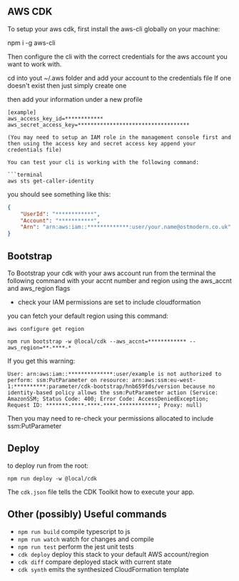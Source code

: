 ## AWS CDK

To setup your aws cdk, first install the aws-cli globally on your machine:

npm i -g aws-cli

Then configure the cli with the correct credentials for the aws account you want to work with.

cd into yout ~/.aws folder and add your account to the credentials file
If one doesn't exist then just simply create one

then add your information under a new profile

```terminal
[example]
aws_access_key_id=************
aws_secret_access_key=***********************************

(You may need to setup an IAM role in the management console first and then using the access key and secret access key append your credentials file)

You can test your cli is working with the following command: 

```terminal
aws sts get-caller-identity
```

you should see something like this: 

```json
{
    "UserId": "************",
    "Account": "***********",
    "Arn": "arn:aws:iam::*************:user/your.name@ostmodern.co.uk"
}
```
## Bootstrap

To Bootstrap your cdk with your aws account run from the terminal the following command with your accnt number and region using the aws_accnt and aws_region flags

 - check your IAM permissions are set to include cloudformation

you can fetch your default region using this command: 

```terminal
aws configure get region
```

```terminal
npm run bootstrap -w @local/cdk --aws_accnt=************ --aws_region=**-****-*
```

 If you get this warning: 

 ```terminal
 User: arn:aws:iam::**************:user/example is not authorized to perform: ssm:PutParameter on resource: arn:aws:ssm:eu-west-1:**********:parameter/cdk-bootstrap/hnb659fds/version because no
identity-based policy allows the ssm:PutParameter action (Service: AmazonSSM; Status Code: 400; Error Code: AccessDeniedException; Request ID: *******-****-****-****-************; Proxy: null)
```

Then you may need to re-check your permissions allocated to include ssm:PutParameter 

## Deploy

to deploy run from the root: 

```terminal
npm run deploy -w @local/cdk
```

The `cdk.json` file tells the CDK Toolkit how to execute your app.

## Other (possibly) Useful commands

* `npm run build`   compile typescript to js
* `npm run watch`   watch for changes and compile
* `npm run test`    perform the jest unit tests
* `cdk deploy`      deploy this stack to your default AWS account/region
* `cdk diff`        compare deployed stack with current state
* `cdk synth`       emits the synthesized CloudFormation template
